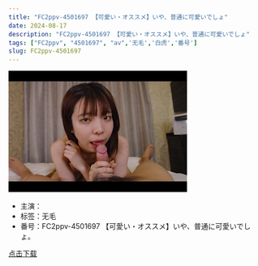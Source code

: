```yaml
---
title: "FC2ppv-4501697 【可愛い・オススメ】いや、普通に可愛いでしょ"
date: 2024-08-17
description: "FC2ppv-4501697 【可愛い・オススメ】いや、普通に可愛いでしょ"
tags: ["FC2ppv", "4501697", "av",'无毛','白虎','番号']
slug: FC2ppv-4501697
---
```

![](thumb-videoframe_11008.png)
- 主演：
- 标签：无毛
- 番号：FC2ppv-4501697 【可愛い・オススメ】いや、普通に可愛いでしょ。

[点击下载](http://ct.osvp.cn/f/18418398-1344588716-54ebdd)